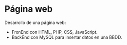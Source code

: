 # Página web

Desarrollo de una página web:
 * FronEnd con HTML, PHP, CSS, JavaScript.
 * BackEnd con MySQL para insertar datos en una BBDD.
